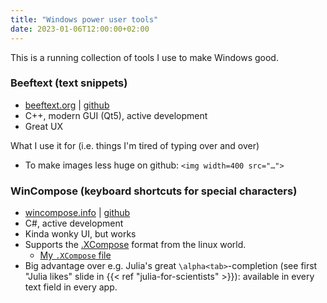 ```yaml
---
title: "Windows power user tools"
date: 2023-01-06T12:00:00+02:00
---
```


This is a running collection of tools I use to make Windows good.


### Beeftext (text snippets)
- [beeftext.org](https://beeftext.org) | [github](https://github.com/xmichelo/Beeftex)
- C++, modern GUI (Qt5), active development
- Great UX

What I use it for (i.e. things I'm tired of typing over and over)
- To make images less huge on github: `<img width=400 src="…">`


### WinCompose (keyboard shortcuts for special characters)
- [wincompose.info](http://wincompose.info/) | [github](https://github.com/samhocevar/wincompose)
- C#, active development
- Kinda wonky UI, but works
- Supports the [.XCompose] format from the linux world.
  - [My `.XCompose` file](https://github.com/tfiers/dotfiles/blob/main/.XCompose)
- Big advantage over e.g. Julia's great `\alpha<tab>`-completion
  (see first "Julia likes" slide in {{< ref "julia-for-scientists" >}}):
  available in every text field in every app.

[.XCompose]: https://wiki.debian.org/XCompose



